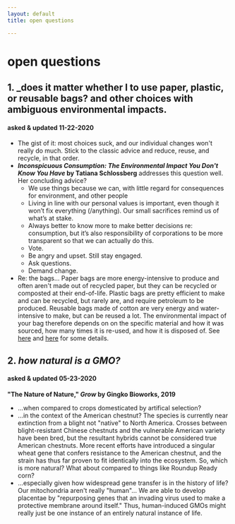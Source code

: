 ```yaml
---
layout: default
title: open questions

---
```


# open questions

## 1. _does it matter whether I to use paper, plastic, or reusable bags? and other choices with ambiguous environmental impacts.
#### asked & updated 11-22-2020
* The gist of it: most choices suck, and our individual changes won't really do much. Stick to the classic advice and reduce, reuse, and recycle, in that order.
* **_Inconspicuous Consumption: The Environmental Impact You Don't Know You Have_ by Tatiana Schlossberg** addresses this question well. Her concluding advice?
  * We use things because we can, with little regard for consequences for environment, and other people
  * Living in line with our personal values is important, even though it won’t fix everything (/anything). Our small sacrifices remind us of what’s at stake. 
  * Always better to know more to make better decisions re: consumption, but it’s also responsibility of corporations to be more transparent so that we can actually do this. 
  * Vote. 
  * Be angry and upset. Still stay engaged. 
  * Ask questions. 
  * Demand change. 
* Re: the bags... Paper bags are more energy-intensive to produce and often aren't made out of recycled paper, but they can be recycled or composted at their end-of-life. Plastic bags are pretty efficient to make and can be recycled, but rarely are, and require petroleum to be produced. Reusable bags made of cotton are very energy and water-intensive to make, but can be reused a lot. The environmental impact of your bag therefore depends on on the specific material and how it was sourced, how many times it is re-used, and how it is disposed of. See [here](https://stanfordmag.org/contents/paper-plastic-or-reusable) and [here](https://www2.mst.dk/Udgiv/publications/2018/02/978-87-93614-73-4.pdf) for some details. 

## 2. _how natural is a GMO?_
#### asked & updated 05-23-2020
**"The Nature of Nature," _Grow_ by Gingko Bioworks, 2019**
* ...when compared to crops domesticated by artifical selection?
* ...in the context of the American chestnut? The species is currently near extinction from a blight not "native" to North America. Crosses between blight-resistant Chinese chestnuts and the vulnerable American variety have been bred, but the resultant hybrids cannot be considered true American chestnuts. More recent efforts have introduced a singular wheat gene that confers resistance to the American chestnut, and the strain has thus far proven to fit identically into the ecosystem.  So, which is more natural? What about compared to things like Roundup Ready corn?
* ...especially given how widespread gene transfer is in the history of life? Our mitochondria aren't really "human"... We are able to develop placentae by "repurposing genes that an invading virus used to make a protective membrane around itself." Thus, human-induced GMOs might really just be one instance of an entirely natural instance of life.

